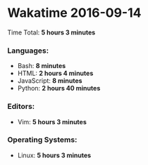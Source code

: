 # Wakatime 2016-09-14

Time Total: **5 hours 3 minutes**

### Languages:
- Bash: **8 minutes** 
- HTML: **2 hours 4 minutes** 
- JavaScript: **8 minutes** 
- Python: **2 hours 40 minutes** 

### Editors:
- Vim: **5 hours 3 minutes** 

### Operating Systems:
- Linux: **5 hours 3 minutes** 

